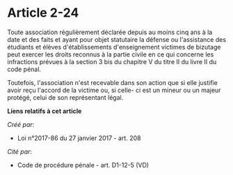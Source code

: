 # Article 2-24

Toute association régulièrement déclarée depuis au moins cinq ans à la date et des faits et ayant pour objet statutaire la
défense ou l'assistance des étudiants et élèves d'établissements d'enseignement victimes de bizutage peut exercer les droits
reconnus à la partie civile en ce qui concerne les infractions prévues à la section 3 bis du chapitre V du titre II du livre
II du code pénal. 

Toutefois, l'association n'est recevable dans son action que si elle justifie avoir reçu l'accord de la victime ou, si celle-
ci est un mineur ou un majeur protégé, celui de son représentant légal.

**Liens relatifs à cet article**

_Créé par_:

  - Loi n°2017-86 du 27 janvier 2017 - art. 208

_Cité par_:

  - Code de procédure pénale - art. D1-12-5 (VD)
